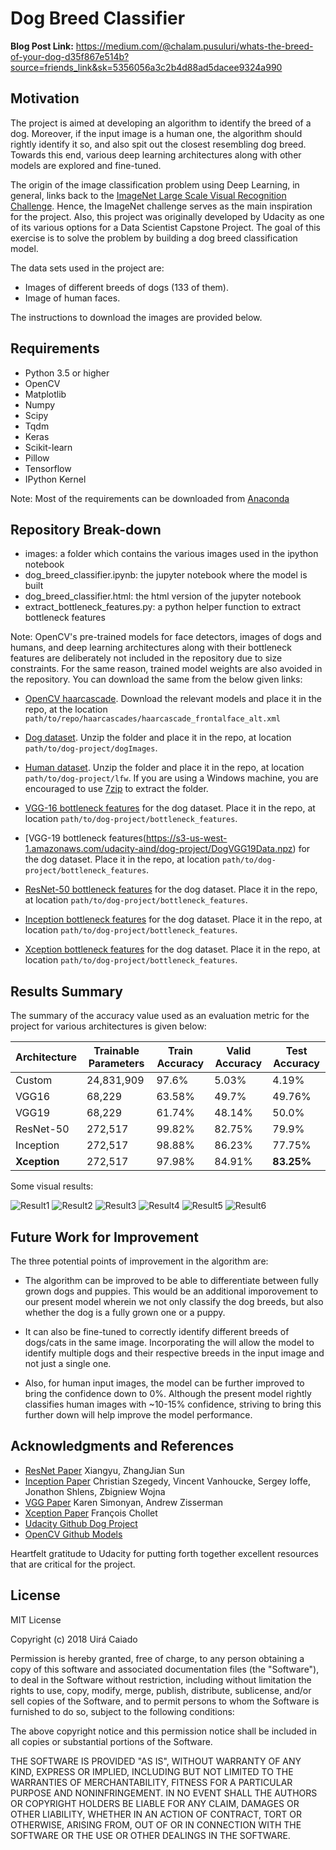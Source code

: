 # Dog Breed Classifier 

**Blog Post Link:** https://medium.com/@chalam.pusuluri/whats-the-breed-of-your-dog-d35f867e514b?source=friends_link&sk=5356056a3c2b4d88ad5dacee9324a990

## Motivation

The project is aimed at developing an algorithm to identify the breed of a dog. Moreover, if the input image is a human one, the algorithm should rightly identify it so, and also spit out the closest resembling dog breed. Towards this end, various deep learning architectures along with other models are explored and fine-tuned. 

The origin of the image classification problem using Deep Learning, in general, links back to the [ImageNet Large Scale Visual Recognition Challenge](http://image-net.org/challenges/LSVRC/). Hence, the ImageNet challenge serves as the main inspiration for the project. Also, this project was originally developed by Udacity as one of its various options for a Data Scientist Capstone Project. The goal of this exercise is to solve the problem by building a dog breed classification model.

The data sets used in the project are:
- Images of different breeds of dogs (133 of them).
- Image of human faces.

The instructions to download the images are provided below.

## Requirements

- Python 3.5 or higher
- OpenCV
- Matplotlib
- Numpy
- Scipy
- Tqdm
- Keras
- Scikit-learn
- Pillow
- Tensorflow
- IPython Kernel

Note: Most of the requirements can be downloaded from [Anaconda](https://www.anaconda.com/download/#macos)

## Repository Break-down

 - images: a folder which contains the various images used in the ipython notebook
 - dog_breed_classifier.ipynb: the jupyter notebook where the model is built
 - dog_breed_classifier.html: the html version of the jupyter notebook
 - extract_bottleneck_features.py: a python helper function to extract bottleneck features

Note: OpenCV's pre-trained models for face detectors, images of dogs and humans, and deep learning architectures along with their bottleneck features are deliberately not included in the repository due to size constraints. For the same reason, trained model weights are also avoided in the repository. You can download the same from the below given links:

- [OpenCV haarcascade](https://github.com/opencv/opencv/tree/master/data/haarcascades). Download the relevant models and place it in the repo, at the location `path/to/repo/haarcascades/haarcascade_frontalface_alt.xml`

- [Dog dataset](https://s3-us-west-1.amazonaws.com/udacity-aind/dog-project/dogImages.zip).  Unzip the folder and place it in the repo, at location `path/to/dog-project/dogImages`. 

- [Human dataset](https://s3-us-west-1.amazonaws.com/udacity-aind/dog-project/lfw.zip).  Unzip the folder and place it in the repo, at location `path/to/dog-project/lfw`.  If you are using a Windows machine, you are encouraged to use [7zip](http://www.7-zip.org/) to extract the folder. 

- [VGG-16 bottleneck features](https://s3-us-west-1.amazonaws.com/udacity-aind/dog-project/DogVGG16Data.npz) for the dog dataset.  Place it in the repo, at location `path/to/dog-project/bottleneck_features`.

- [VGG-19 bottleneck features(https://s3-us-west-1.amazonaws.com/udacity-aind/dog-project/DogVGG19Data.npz) for the dog dataset.  Place it in the repo, at location `path/to/dog-project/bottleneck_features`.

- [ResNet-50 bottleneck features](https://s3-us-west-1.amazonaws.com/udacity-aind/dog-project/DogResnet50Data.npz) for the dog dataset.  Place it in the repo, at location `path/to/dog-project/bottleneck_features`.

- [Inception bottleneck features](https://s3-us-west-1.amazonaws.com/udacity-aind/dog-project/DogInceptionV3Data.npz) for the dog dataset.  Place it in the repo, at location `path/to/dog-project/bottleneck_features`.

- [Xception bottleneck features](https://s3-us-west-1.amazonaws.com/udacity-aind/dog-project/DogXceptionData.npz) for the dog dataset.  Place it in the repo, at location `path/to/dog-project/bottleneck_features`.


## Results Summary

The summary of the accuracy value used as an evaluation metric for the project for various architectures is given below:

|Architecture|Trainable Parameters|Train Accuracy|Valid Accuracy|Test Accuracy|
|--|--|--|--|--|
|Custom| 24,831,909 |97.6%| 5.03% | 4.19%|
|VGG16| 68,229 |63.58%| 49.7% | 49.76%|
|VGG19| 68,229|61.74% | 48.14%|50.0%
|ResNet-50| 272,517|99.82%| 82.75%| 79.9%|
|Inception| 272,517|98.88%|86.23%|77.75%|
|**Xception**| 272,517|97.98%|84.91%|**83.25%**|

Some visual results:

![Result1](images/result1.png)
![Result2](images/result2.png)
![Result3](images/result3.png)
![Result4](images/result4.png)
![Result5](images/result5.png)
![Result6](images/result6.png)

## Future Work for Improvement

The three potential points of improvement in the algorithm are:

- The algorithm can be improved to be able to differentiate between fully grown dogs and puppies. This would be an additional imporovement to our present model wherein we not only classify the dog breeds, but also whether the dog is a fully grown one or a puppy. 

- It can also be fine-tuned to correctly identify different breeds of dogs/cats in the same image. Incorporating the will allow the model to identify multiple dogs and their respective breeds in the input image and not just a single one.

- Also, for human input images, the model can be further improved to bring the confidence down to 0%. Although the present model rightly classifies human images with ~10-15% confidence, striving to bring this further down will help improve the model performance.

## Acknowledgments and References

- [ResNet Paper](https://arxiv.org/abs/1512.03385) Xiangyu, ZhangJian Sun
- [Inception Paper](https://arxiv.org/abs/1512.00567) Christian Szegedy, Vincent Vanhoucke, Sergey Ioffe, Jonathon Shlens, Zbigniew Wojna
- [VGG Paper](https://arxiv.org/abs/1409.1556) Karen Simonyan, Andrew Zisserman
- [Xception Paper](https://arxiv.org/abs/1610.02357) François Chollet
- [Udacity Github Dog Project](https://github.com/udacity/dog-project)
- [OpenCV Github Models](https://github.com/opencv/opencv/tree/master/data/haarcascades)

Heartfelt gratitude to Udacity for putting forth together excellent resources that are critical for the project. 


## License

MIT License

Copyright (c) 2018 Uirá Caiado

Permission is hereby granted, free of charge, to any person obtaining a copy
of this software and associated documentation files (the "Software"), to deal
in the Software without restriction, including without limitation the rights
to use, copy, modify, merge, publish, distribute, sublicense, and/or sell
copies of the Software, and to permit persons to whom the Software is
furnished to do so, subject to the following conditions:

The above copyright notice and this permission notice shall be included in all
copies or substantial portions of the Software.

THE SOFTWARE IS PROVIDED "AS IS", WITHOUT WARRANTY OF ANY KIND, EXPRESS OR
IMPLIED, INCLUDING BUT NOT LIMITED TO THE WARRANTIES OF MERCHANTABILITY,
FITNESS FOR A PARTICULAR PURPOSE AND NONINFRINGEMENT. IN NO EVENT SHALL THE
AUTHORS OR COPYRIGHT HOLDERS BE LIABLE FOR ANY CLAIM, DAMAGES OR OTHER
LIABILITY, WHETHER IN AN ACTION OF CONTRACT, TORT OR OTHERWISE, ARISING FROM,
OUT OF OR IN CONNECTION WITH THE SOFTWARE OR THE USE OR OTHER DEALINGS IN THE
SOFTWARE.
